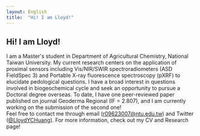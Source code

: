```yaml
---
layout: English
title:  "Hi! I am Lloyd!"
---  
```

## Hi! I am Lloyd!  
  
I am a Master's student in Department of Agricultural Chemistry, National Taiwan University. My current research centers on the application of proximal sensors including Vis/NIR/SWIR spectroradiometers (ASD FieldSpec 3) and Portable X-ray fluorescence spectroscopy (pXRF) to elucidate pedological questions. I have a broad interest in questions involved in biogeochemical cycle and seek an opportunity to pursue a Doctoral degree overseas. To date, I have one peer-reviewed paper published on journal Geoderma Regional (IF = 2.807), and I am currently working on the submission of the second one!  
Feel free to contact me through email (r09623007@ntu.edu.tw) and Twitter (<a href="https://twitter.com/LloydYCHuang" target="_blank">@LloydYCHuang</a>). For more information, check out my CV and Research page!   
